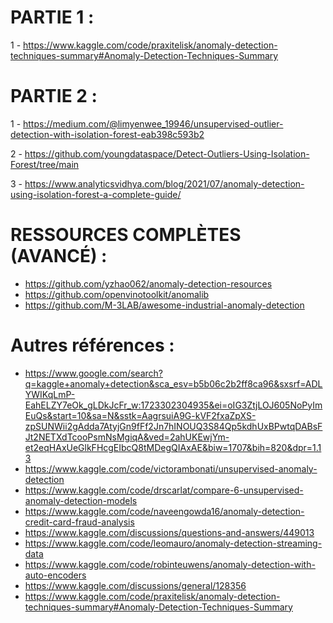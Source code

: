 # PARTIE 1 : 

1 - https://www.kaggle.com/code/praxitelisk/anomaly-detection-techniques-summary#Anomaly-Detection-Techniques-Summary

# PARTIE 2 :

1 - https://medium.com/@limyenwee_19946/unsupervised-outlier-detection-with-isolation-forest-eab398c593b2

2 - https://github.com/youngdataspace/Detect-Outliers-Using-Isolation-Forest/tree/main

3 - https://www.analyticsvidhya.com/blog/2021/07/anomaly-detection-using-isolation-forest-a-complete-guide/




# RESSOURCES COMPLÈTES (AVANCÉ) : 
- https://github.com/yzhao062/anomaly-detection-resources
- https://github.com/openvinotoolkit/anomalib
- https://github.com/M-3LAB/awesome-industrial-anomaly-detection


# Autres références : 

- https://www.google.com/search?q=kaggle+anomaly+detection&sca_esv=b5b06c2b2ff8ca96&sxsrf=ADLYWIKqLmP-EahELZY7eOk_gLDkJcFr_w:1723302304935&ei=oIG3ZtjLOJ605NoPyImEuQs&start=10&sa=N&sstk=AagrsuiA9G-kVF2fxaZpXS-zpSUNWii2gAdda7AtyjGn9fFf2Jn7hINOUQ3S84Qp5kdhUxBPwtqDABsFJt2NETXdTcooPsmNsMgiqA&ved=2ahUKEwjYm-et2eqHAxUeGlkFHcgEIbcQ8tMDegQIAxAE&biw=1707&bih=820&dpr=1.13
- https://www.kaggle.com/code/victorambonati/unsupervised-anomaly-detection
- https://www.kaggle.com/code/drscarlat/compare-6-unsupervised-anomaly-detection-models
- https://www.kaggle.com/code/naveengowda16/anomaly-detection-credit-card-fraud-analysis
- https://www.kaggle.com/discussions/questions-and-answers/449013
- https://www.kaggle.com/code/leomauro/anomaly-detection-streaming-data
- https://www.kaggle.com/code/robinteuwens/anomaly-detection-with-auto-encoders
- https://www.kaggle.com/discussions/general/128356
- https://www.kaggle.com/code/praxitelisk/anomaly-detection-techniques-summary#Anomaly-Detection-Techniques-Summary

